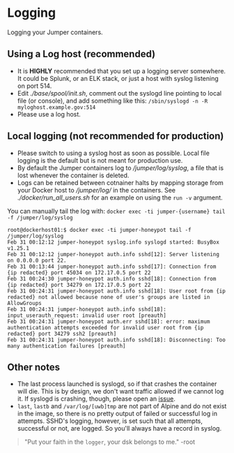 # Logging

Logging your Jumper containers.

## Using a Log host (recommended)

* It is __HIGHLY__ recommended that you set up a logging server
somewhere. It could be Splunk, or an ELK stack, or just a host with
syslog listening on port 514.
* Edit _./base/spool/init.sh_, comment out the syslogd line pointing to
local file (or console), and add something like this:
`/sbin/syslogd -n -R myloghost.example.gov:514`
* Please use a log host.

## Local logging (not recommended for production)

* Please switch to using a syslog host as soon as possible. Local file
logging is the default but is not meant for production use.
* By default the Jumper containers log to _/jumper/log/syslog_, a
file that is lost whenever the container is deleted.
* Logs can be retained between cotnainer halts by mapping storage
from your Docker host to _/jumper/log/_ in the containers. See
_./docker/run_all_users.sh_ for an example on using the
`run -v` argument.

You can manually tail the log with:
`docker exec -ti jumper-{username} tail -f /jumper/log/syslog`

```
root@dockerhost01:$ docker exec -ti jumper-honeypot tail -f /jumper/log/syslog
Feb 31 00:12:12 jumper-honeypot syslog.info syslogd started: BusyBox v1.25.1
Feb 31 00:12:12 jumper-honeypot auth.info sshd[12]: Server listening on 0.0.0.0 port 22.
Feb 31 00:13:44 jumper-honeypot auth.info sshd[17]: Connection from {ip redacted} port 45034 on 172.17.0.5 port 22
Feb 31 00:24:30 jumper-honeypot auth.info sshd[18]: Connection from {ip redacted} port 34279 on 172.17.0.5 port 22
Feb 31 00:24:31 jumper-honeypot auth.info sshd[18]: User root from {ip redacted} not allowed because none of user's groups are listed in AllowGroups
Feb 31 00:24:31 jumper-honeypot auth.info sshd[18]: input_userauth_request: invalid user root [preauth]
Feb 31 00:24:31 jumper-honeypot auth.err sshd[18]: error: maximum authentication attempts exceeded for invalid user root from {ip redacted} port 34279 ssh2 [preauth]
Feb 31 00:24:31 jumper-honeypot auth.info sshd[18]: Disconnecting: Too many authentication failures [preauth]
```

## Other notes

* The last process launched is syslogd, so if that crashes the
container will die.
This is by design, we don't want traffic allowed if we cannot log it.
If syslogd is crashing, though, please open an
[issue](https://github.com/jhazelwo/docker-jumper/issues).
* `last`, `lastb` and `/var/log/[uwb]tmp` are not part of Alpine and
do not exist in the image, so there is no pretty output of failed or
successful log in attempts. SSHD's logging, however, is set such that
all attempts, successful or not, are logged. So you'll always have a
record in syslog.

> "Put your faith in the `logger`, your dsk belongs to me." -root
